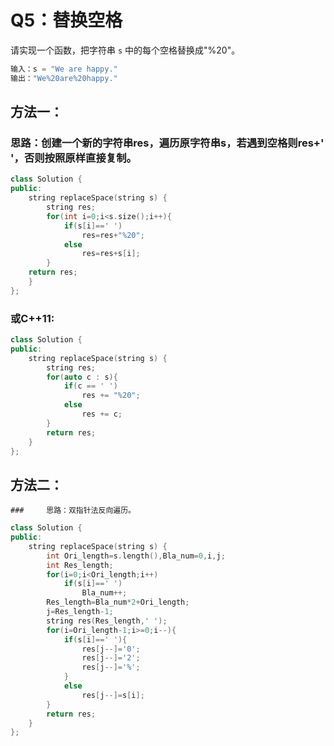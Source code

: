 # Q5：替换空格

请实现一个函数，把字符串 `s` 中的每个空格替换成"%20"。

```cpp
输入：s = "We are happy."
输出："We%20are%20happy."
```



## 方法一：

### 	思路：创建一个新的字符串res，遍历原字符串s，若遇到空格则res+' '，否则按照原样直接复制。

```cpp
class Solution {
public:
    string replaceSpace(string s) {
        string res;
        for(int i=0;i<s.size();i++){
            if(s[i]==' ')
                res=res+"%20";
            else
                res=res+s[i];
        }
    return res;
    }    
};
```

### 或C++11:

```cpp
class Solution {
public:
    string replaceSpace(string s) {
        string res;
        for(auto c : s){
            if(c == ' ')
                res += "%20";
            else
                res += c;
        }
        return res;
    }
};
```



## 方法二：

	### 	思路：双指针法反向遍历。

```cpp
class Solution {
public:
    string replaceSpace(string s) {
        int Ori_length=s.length(),Bla_num=0,i,j;
        int Res_length;
        for(i=0;i<Ori_length;i++)
            if(s[i]==' ')
                Bla_num++;
        Res_length=Bla_num*2+Ori_length;
        j=Res_length-1;
        string res(Res_length,' ');
        for(i=Ori_length-1;i>=0;i--){
            if(s[i]==' '){
                res[j--]='0';
                res[j--]='2';
                res[j--]='%';
            }
            else
                res[j--]=s[i];
        }
        return res;
    }
};
```